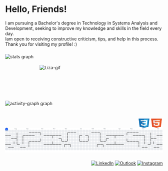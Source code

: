 
<h1 align="left">Hello, Friends!</h1>

<p align="left">
  I am pursuing a Bachelor's degree in Technology in Systems Analysis and Development, seeking to improve my knowledge and skills in the field every day.
  <br> Iam open to receiving constructive criticism, tips, and help in this process.
  <br> Thank you for visiting my profile! :) </p>

###

<div style="display: flex; align-items: center; justify-content: flex-start; gap: 20px;">
  <img src="https://github-readme-stats.vercel.app/api?username=ElizaAster&hide_title=true&hide_rank=false&show_icons=true&include_all_commits=true&count_private=true&disable_animations=false&theme=highcontrast&locale=en&hide_border=false&order=1" height="150" alt="stats graph" />

  <img alt="Liza-gif" height="80" width="180" src="https://media.tenor.com/a3vNOSGuwQ4AAAAM/maltese.gif" />
  </div>

<div align="left">
  <img src="https://github-readme-activity-graph.vercel.app/graph?username=ElizaAster&radius=10&theme=redical&area=true&order=5&point=00FFFF&bg_color=000000&line=FFFFFF&hide_title=true" height="150" alt="activity-graph graph" />
</div>

###

<div style="display: inline_block"><br>
  <img align="right" alt="Liza-HTML" height="30" width="40" src="https://raw.githubusercontent.com/devicons/devicon/master/icons/html5/html5-original.svg">
  <img align="right" alt="Liza-CSS" height="30" width="40" src="https://raw.githubusercontent.com/devicons/devicon/master/icons/css3/css3-original.svg">
</div>

###

<picture>
  <source media="(prefers-color-scheme: dark)" srcset="https://raw.githubusercontent.com/elizaaster/elizaaster/output/pacman-contribution-graph-dark.svg">
  <source media="(prefers-color-scheme: light)" srcset="https://raw.githubusercontent.com/elizaaster/elizaaster/output/pacman-contribution-graph.svg">
  <img alt="pacman contribution graph" src="https://raw.githubusercontent.com/elizaaster/elizaaster/output/pacman-contribution-graph.svg">
</picture>

###

<p align="right">
  <a href="https://www.linkedin.com/in/elizaaster/" target="_blank"><img src="https://img.shields.io/badge/-LinkedIn-000?style=for-the-badge&logo=linkedin&logoColor=white" alt="LinkedIn"></a>
  <a href="mailto:elizaaster@outlook.com"><img src="https://img.shields.io/badge/-Outlook-000?style=for-the-badge&logo=microsoft-outlook&logoColor=white" alt="Outlook"></a>
  <a href="https://www.instagram.com/elizaaster.tech/" target="_blank"><img src="https://img.shields.io/badge/-Instagram-000?style=for-the-badge&logo=instagram&logoColor=white" alt="Instagram"></a>
</p>

###

<!--
**ElizaAster/ElizaAster** is a ✨ _special_ ✨ repository because its `README.md` (this file) appears on your GitHub profile.

Here are some ideas to get you started:

- 🔭 I’m currently working on ...
- 🌱 I’m currently learning ...
- 👯 I’m looking to collaborate on ...
- 🤔 I’m looking for help with ...
- 💬 Ask me about ...
- 📫 How to reach me: ...
- 😄 Pronouns: ...
- ⚡ Fun fact: ...
-->
